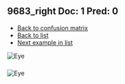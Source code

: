 ## 9683_right Doc: 1 Pred: 0
- [Back to confusion matrix](https://github.com/juliandewit/kaggle_retinopathy/blob/master/matrix.md)
- [Back to list](https://github.com/juliandewit/kaggle_retinopathy/blob/master/lists/10/list.md)
- [Next example in list](https://github.com/juliandewit/kaggle_retinopathy/blob/master/lists/10/97/9744_right.md)

![Eye](https://retinopaty.blob.core.windows.net/size1024/9683_right_1.jpeg)

### 

![Eye]()
